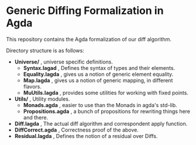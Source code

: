 Generic Diffing Formalization in Agda
=====================================

This repository contains the Agda formalization
of our diff algorithm.

Directory structure is as follows:

* **Universe/** , universe specific definitions.
    * **Syntax.lagad** , Defines the syntax of types and their elements.
    * **Equality.lagda** , gives us a notion of generic element equality.
    * **Map.lagda** , gives us a notion of generic mapping, in different flavors.
    * **MuUtils.lagda** , provides some utilities for working with fixed points.
* **Utils/** , Utility modules.
    * **Monads.agda** , easier to use than the Monads in agda's std-lib.
    * **Propositions.agda** , a bunch of propositions for rewriting things here and there.
* **Diff.lagda** , The actual diff algorithm and correspondent apply function.
* **DiffCorrect.agda** , Correctness proof of the above.
* **Residual.lagda** , Defines the notion of a residual over Diffs.
